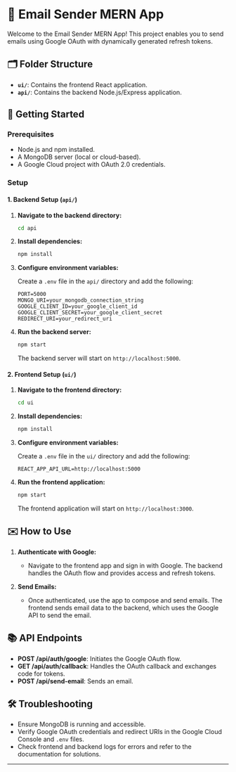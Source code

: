 # 📧 Email Sender MERN App

Welcome to the Email Sender MERN App! This project enables you to send emails using Google OAuth with dynamically generated refresh tokens.

## 🗂️ Folder Structure

- **`ui/`**: Contains the frontend React application.
- **`api/`**: Contains the backend Node.js/Express application.

## 🚀 Getting Started

### Prerequisites

- Node.js and npm installed.
- A MongoDB server (local or cloud-based).
- A Google Cloud project with OAuth 2.0 credentials.

### Setup

#### 1. Backend Setup (`api/`)

1. **Navigate to the backend directory:**

    ```bash
    cd api
    ```

2. **Install dependencies:**

    ```bash
    npm install
    ```

3. **Configure environment variables:**

    Create a `.env` file in the `api/` directory and add the following:

    ```
    PORT=5000
    MONGO_URI=your_mongodb_connection_string
    GOOGLE_CLIENT_ID=your_google_client_id
    GOOGLE_CLIENT_SECRET=your_google_client_secret
    REDIRECT_URI=your_redirect_uri
    ```

4. **Run the backend server:**

    ```bash
    npm start
    ```

    The backend server will start on `http://localhost:5000`.

#### 2. Frontend Setup (`ui/`)

1. **Navigate to the frontend directory:**

    ```bash
    cd ui
    ```

2. **Install dependencies:**

    ```bash
    npm install
    ```

3. **Configure environment variables:**

    Create a `.env` file in the `ui/` directory and add the following:

    ```
    REACT_APP_API_URL=http://localhost:5000
    ```

4. **Run the frontend application:**

    ```bash
    npm start
    ```

    The frontend application will start on `http://localhost:3000`.

## ✉️ How to Use

1. **Authenticate with Google:**

   - Navigate to the frontend app and sign in with Google. The backend handles the OAuth flow and provides access and refresh tokens.

2. **Send Emails:**

   - Once authenticated, use the app to compose and send emails. The frontend sends email data to the backend, which uses the Google API to send the email.

## 📚 API Endpoints

- **POST /api/auth/google**: Initiates the Google OAuth flow.
- **GET /api/auth/callback**: Handles the OAuth callback and exchanges code for tokens.
- **POST /api/send-email**: Sends an email.

## 🛠️ Troubleshooting

- Ensure MongoDB is running and accessible.
- Verify Google OAuth credentials and redirect URIs in the Google Cloud Console and `.env` files.
- Check frontend and backend logs for errors and refer to the documentation for solutions.

---

